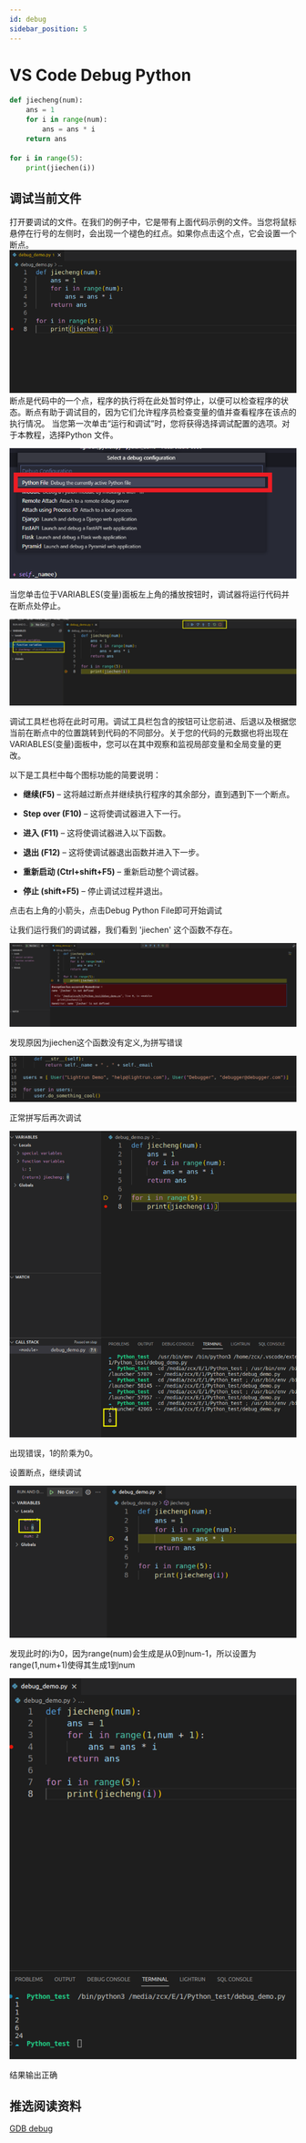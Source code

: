 ```yaml
---
id: debug
sidebar_position: 5
---
```


# VS Code Debug Python
```python
def jiecheng(num):
    ans = 1
    for i in range(num):
        ans = ans * i
    return ans

for i in range(5):
    print(jiechen(i))
```
## 调试当前文件

打开要调试的文件。在我们的例子中，它是带有上面代码示例的文件。当您将鼠标悬停在行号的左侧时，会出现一个褪色的红点。如果你点击这个点，它会设置一个断点。
![](./img/debuging.png)
断点是代码中的一个点，程序的执行将在此处暂时停止，以便可以检查程序的状态。断点有助于调试目的，因为它们允许程序员检查变量的值并查看程序在该点的执行情况。
当您第一次单击“运行和调试”时，您将获得选择调试配置的选项。对于本教程，选择Python 文件。

![](./img/debug3.png)

当您单击位于VARIABLES(变量)面板左上角的播放按钮时，调试器将运行代码并在断点处停止。

![](./img/debug2.png)

调试工具栏也将在此时可用。调试工具栏包含的按钮可让您前进、后退以及根据您当前在断点中的位置跳转到代码的不同部分。关于您的代码的元数据也将出现在VARIABLES(变量)面板中，您可以在其中观察和监视局部变量和全局变量的更改。

以下是工具栏中每个图标功能的简要说明：

* __继续(F5)__ – 这将越过断点并继续执行程序的其余部分，直到遇到下一个断点。

* __Step over (F10)__ – 这将使调试器进入下一行。

* __进入 (F11)__ – 这将使调试器进入以下函数。

* __退出 (F12)__ – 这将使调试器退出函数并进入下一步。

* __重新启动 (Ctrl+shift+F5)__ – 重新启动整个调试器。

* __停止 (shift+F5)__ – 停止调试过程并退出。

点击右上角的小箭头，点击Debug Python File即可开始调试

让我们运行我们的调试器，我们看到 'jiechen' 这个函数不存在。

![](./img/debug4.png)

发现原因为jiechen这个函数没有定义,为拼写错误

![](./img/debug5.png)

正常拼写后再次调试

![](./img/debug6.png)

出现错误，1的阶乘为0。

设置断点，继续调试

![](./img/debug7.png)

发现此时的i为0，因为range(num)会生成是从0到num-1，所以设置为range(1,num+1)使得其生成1到num

![](./img/debug8.png)

结果输出正确

## 推选阅读资料
[GDB debug](https://heather.cs.ucdavis.edu/~matloff/UnixAndC/CLanguage/Debug.html)
